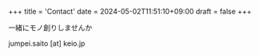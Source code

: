 +++
title = 'Contact'
date = 2024-05-02T11:51:10+09:00
draft = false
+++

一緒にモノ創りしませんか

jumpei.saito [at] keio.jp
